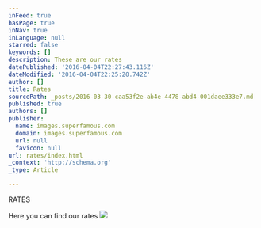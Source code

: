 ```yaml
---
inFeed: true
hasPage: true
inNav: true
inLanguage: null
starred: false
keywords: []
description: These are our rates
datePublished: '2016-04-04T22:27:43.116Z'
dateModified: '2016-04-04T22:25:20.742Z'
author: []
title: Rates
sourcePath: _posts/2016-03-30-caa53f2e-ab4e-4478-abd4-001daee333e7.md
published: true
authors: []
publisher:
  name: images.superfamous.com
  domain: images.superfamous.com
  url: null
  favicon: null
url: rates/index.html
_context: 'http://schema.org'
_type: Article

---
```

RATES

Here you can find our rates
![](https://the-grid-user-content.s3-us-west-2.amazonaws.com/260a75f5-8de1-4f75-a028-84f6274fc923.jpg)